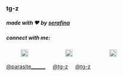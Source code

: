 ### tg-z 

##### made with ❤️ by [serafina](https://github.com/tg-z)
##### connect with me:
&nbsp;&nbsp;&nbsp; &nbsp;&nbsp;&nbsp;&nbsp;&nbsp;
<a href="https://twitter.com/parasite______"><img src="https://img.icons8.com/android/24/000000/twitter.png" height="20px" width="20px"/></a>
&nbsp;&nbsp;&nbsp; &nbsp;&nbsp;&nbsp; &nbsp;&nbsp;&nbsp; &nbsp;&nbsp;&nbsp; &nbsp;&nbsp;&nbsp; &nbsp;&nbsp;&nbsp;
<a href="https://www.are.na/tg-z"><img src="https://d2hp0ptr16qg89.cloudfront.net/assets/127302a/touch-icon-iphone-retina.png" height="20px" width="20px"/></a>
&nbsp;&nbsp;&nbsp; &nbsp;&nbsp;&nbsp; &nbsp;&nbsp;&nbsp; &nbsp;&nbsp;&nbsp; &nbsp;&nbsp;&nbsp; &nbsp;&nbsp;&nbsp;
<a href="https://github.com/tg-z"><img src="https://img.icons8.com/material-outlined/30/000000/source-code.png" height="20px" width="20px"/>

[@parasite______](https://twitter.com/parasite______) &nbsp;&nbsp;&nbsp;
[@tg-z](https://www.are.na/tg-z) &nbsp;&nbsp;&nbsp;
[@tg-z](https://github.com/tg-z)  &nbsp;&nbsp;&nbsp;


